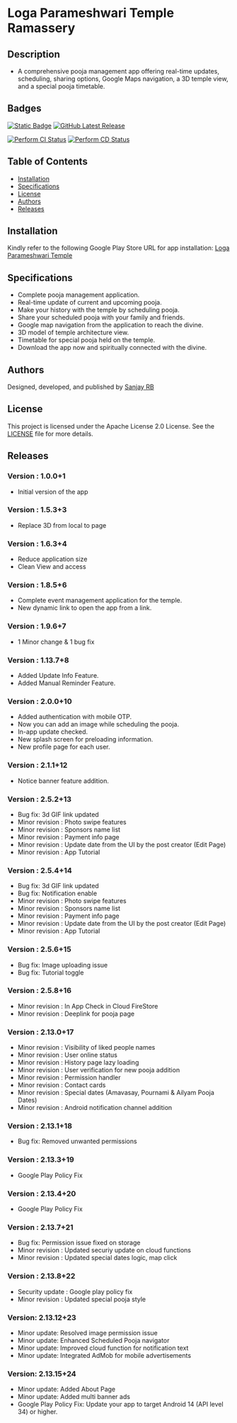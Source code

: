 # Loga Parameshwari Temple Ramassery

## Description
 - A comprehensive pooja management app offering real-time updates, scheduling, sharing options, Google Maps navigation, a 3D temple view, and a special pooja timetable.

## Badges
[![Static Badge](https://img.shields.io/badge/license-Apache--2.0-blue?style=flat&logo=github)](NOTICE)
[![GitHub Latest Release](https://img.shields.io/github/v/release/sanjay-rb/loga_parameshwari?logo=github)](https://github.com/sanjay-rb/loga_parameshwari/releases)

[![Perform CI Status](https://github.com/sanjay-rb/loga_parameshwari/actions/workflows/ci.yml/badge.svg)](https://github.com/sanjay-rb/loga_parameshwari/actions/workflows/ci.yml)
[![Perform CD Status](https://github.com/sanjay-rb/loga_parameshwari/actions/workflows/cd.yml/badge.svg)](https://github.com/sanjay-rb/loga_parameshwari/actions/workflows/cd.yml)

## Table of Contents
- [Installation](#installation)
- [Specifications](#specifications)
- [License](#license)
- [Authors](#authors)
- [Releases](#releases)

## Installation
Kindly refer to the following Google Play Store URL for app installation: [Loga Parameshwari Temple](https://play.google.com/store/apps/details?id=com.sanjoke.loga_parameshwari&pcampaignid=web_share)


## Specifications
 - Complete pooja management application.
 - Real-time update of current and upcoming pooja.
 - Make your history with the temple by scheduling pooja.
 - Share your scheduled pooja with your family and friends.
 - Google map navigation from the application to reach the divine.
 - 3D model of temple architecture view.
 - Timetable for special pooja held on the temple.
 - Download the app now and spiritually connected with the divine​. 

## Authors
Designed, developed, and published by [Sanjay RB](https://sanjay-rb.github.io)

## License

This project is licensed under the Apache License 2.0 License. See the [LICENSE](LICENSE) file for more details.

## Releases

### Version : 1.0.0+1
- Initial version of the app

### Version : 1.5.3+3
- Replace 3D from local to page
 
### Version : 1.6.3+4
- Reduce application size 
- Clean View and access

### Version : 1.8.5+6
- Complete event management application for the temple.
- New dynamic link to open the app from a link.

### Version : 1.9.6+7
- 1 Minor change & 1 bug fix

### Version : 1.13.7+8
- Added Update Info Feature.
- Added Manual Reminder Feature.

### Version : 2.0.0+10
- Added authentication with mobile OTP.  
- Now you can add an image while scheduling the pooja.  
- In-app update checked.  
- New splash screen for preloading information.  
- New profile page for each user.  

### Version : 2.1.1+12
- Notice banner feature addition.

### Version : 2.5.2+13
- Bug fix: 3d GIF link updated
- Minor revision : Photo swipe features
- Minor revision : Sponsors name list
- Minor revision : Payment info page
- Minor revision : Update date from the UI by the post creator (Edit Page)
- Minor revision : App Tutorial 

### Version : 2.5.4+14
- Bug fix: 3d GIF link updated
- Bug fix: Notification enable
- Minor revision : Photo swipe features
- Minor revision : Sponsors name list
- Minor revision : Payment info page
- Minor revision : Update date from the UI by the post creator (Edit Page)
- Minor revision : App Tutorial

### Version : 2.5.6+15
- Bug fix: Image uploading issue
- Bug fix: Tutorial toggle

### Version : 2.5.8+16
- Minor revision : In App Check in Cloud FireStore
- Minor revision : Deeplink for pooja page

### Version : 2.13.0+17
- Minor revision : Visibility of liked people names
- Minor revision : User online status
- Minor revision : History page lazy loading
- Minor revision : User verification for new pooja addition
- Minor revision : Permission handler
- Minor revision : Contact cards
- Minor revision : Special dates (Amavasay, Pournami & Ailyam Pooja Dates)
- Minor revision : Android notification channel addition

### Version : 2.13.1+18
- Bug fix: Removed unwanted permissions

### Version : 2.13.3+19
- Google Play Policy Fix

### Version : 2.13.4+20
- Google Play Policy Fix

### Version : 2.13.7+21
- Bug fix: Permission issue fixed on storage
- Minor revision : Updated securiy update on cloud functions
- Minor revision : Updated special dates logic, map click

### Version : 2.13.8+22
- Security update : Google play policy fix
- Minor revision : Updated special pooja style

### Version: 2.13.12+23
- Minor update: Resolved image permission issue
- Minor update: Enhanced Scheduled Pooja navigator
- Minor update: Improved cloud function for notification text
- Minor update: Integrated AdMob for mobile advertisements

### Version: 2.13.15+24
- Minor update: Added About Page
- Minor update: Added multi banner ads
- Google Play Policy Fix: Update your app to target Android 14 (API level 34) or higher.
